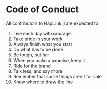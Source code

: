 # Code of Conduct

All contributors to HapLink.jl are expected to

1. Live each day with courage
2. Take pride in your work
3. Always finish what you start
4. Do what has to be done
5. Be tough, but fair
6. When you make a promise, keep it
7. Ride for the brand
8. Talk less, and say more
9. Remember that some things aren't for sale
10. Know where to draw the line
